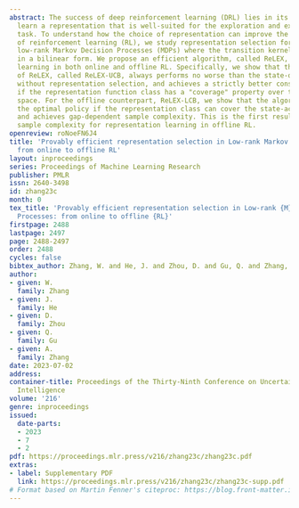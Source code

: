 ```yaml
---
abstract: The success of deep reinforcement learning (DRL) lies in its ability to
  learn a representation that is well-suited for the exploration and exploitation
  task. To understand how the choice of representation can improve the efficiency
  of reinforcement learning (RL), we study representation selection for a class of
  low-rank Markov Decision Processes (MDPs) where the transition kernel can be represented
  in a bilinear form. We propose an efficient algorithm, called ReLEX, for representation
  learning in both online and offline RL. Specifically, we show that the online version
  of ReLEX, called ReLEX-UCB, always performs no worse than the state-of-the-art algorithm
  without representation selection, and achieves a strictly better constant regret
  if the representation function class has a "coverage" property over the entire state-action
  space. For the offline counterpart, ReLEX-LCB, we show that the algorithm can find
  the optimal policy if the representation class can cover the state-action space
  and achieves gap-dependent sample complexity. This is the first result with constant
  sample complexity for representation learning in offline RL.
openreview: roNoeFN6J4
title: 'Provably efficient representation selection in Low-rank Markov Decision Processes:
  from online to offline RL'
layout: inproceedings
series: Proceedings of Machine Learning Research
publisher: PMLR
issn: 2640-3498
id: zhang23c
month: 0
tex_title: 'Provably efficient representation selection in Low-rank {M}arkov Decision
  Processes: from online to offline {RL}'
firstpage: 2488
lastpage: 2497
page: 2488-2497
order: 2488
cycles: false
bibtex_author: Zhang, W. and He, J. and Zhou, D. and Gu, Q. and Zhang, A.
author:
- given: W.
  family: Zhang
- given: J.
  family: He
- given: D.
  family: Zhou
- given: Q.
  family: Gu
- given: A.
  family: Zhang
date: 2023-07-02
address:
container-title: Proceedings of the Thirty-Ninth Conference on Uncertainty in Artificial
  Intelligence
volume: '216'
genre: inproceedings
issued:
  date-parts:
  - 2023
  - 7
  - 2
pdf: https://proceedings.mlr.press/v216/zhang23c/zhang23c.pdf
extras:
- label: Supplementary PDF
  link: https://proceedings.mlr.press/v216/zhang23c/zhang23c-supp.pdf
# Format based on Martin Fenner's citeproc: https://blog.front-matter.io/posts/citeproc-yaml-for-bibliographies/
---
```

